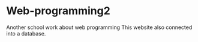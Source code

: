 # Web-programming2
Another school work about web programming
This website also connected into a database.
